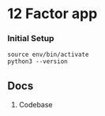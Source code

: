 # 12 Factor app

### Initial Setup
```
source env/bin/activate
python3 --version
```

## Docs 

1. Codebase